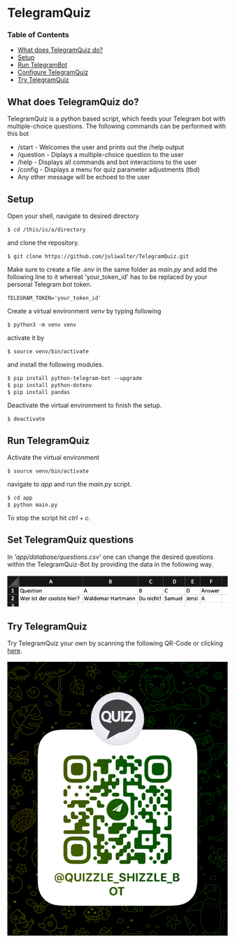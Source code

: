# TelegramQuiz
### Table of Contents 
  * [What does TelegramQuiz do?](#what-does-telegramquiz-do?)
  * [Setup](#setup)
  * [Run TelegramBot](#run-telegramquiz)
  * [Configure TelegramQuiz](#set-telegramquiz-questions)
  * [Try TelegramQuiz](#try-telegramquiz)

## What does TelegramQuiz do?

TelegramQuiz is a python based script, which feeds your Telegram bot with multiple-choice questions. The following commands can be performed with this bot
* /start - Welcomes the user and prints out the /help output
* /question - Diplays a multiple-choice question to the user
* /help - Displays all commands and bot interactions to the user
* /config - Displays a menu for quiz parameter adjustments (tbd)
* Any other message will be echoed to the user

## Setup

Open your shell, navigate to desired directory

```
$ cd /this/is/a/directory
```

and clone the repository.

```
$ git clone https://github.com/juliwalter/TelegramQuiz.git
```

Make sure to create a file *.env* in the same folder as *main.py* and add the following line to it whereat 'your_token_id' has to be replaced by your personal Telegram bot token.

```
TELEGRAM_TOKEN='your_token_id'
```

Create a virtual environment *venv* by typing following
```
$ python3 -m venv venv
```

activate it by 
```
$ source venv/bin/activate
```

and install the following modules.
```
$ pip install python-telegram-bot --upgrade
$ pip install python-dotenv
$ pip install pandas
```


Deactivate the virtual environment to finish the setup.
```
$ deactivate
```

## Run TelegramQuiz
Activate the virtual environment
```
$ source venv/bin/activate
```

navigate to *app* and run the *main.py* script.
```
$ cd app
$ python main.py
```

To stop the script hit *ctrl* + *c*.

## Set TelegramQuiz questions
In *'app/database/questions.csv'* one can change the desired questions within the TelegramQuiz-Bot by providing the data in the following way. <br><br> 
![](images/Questions_DataStructure.png)

## Try TelegramQuiz
Try TelegramQuiz your own by scanning the following QR-Code or clicking [here](https://t.me/quizzle_shizzle_bot). <br><br> 
![drawing](images/Bot_QR.png)
